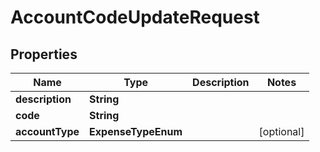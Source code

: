 

# AccountCodeUpdateRequest


## Properties

| Name | Type | Description | Notes |
|------------ | ------------- | ------------- | -------------|
|**description** | **String** |  |  |
|**code** | **String** |  |  |
|**accountType** | **ExpenseTypeEnum** |  |  [optional] |



